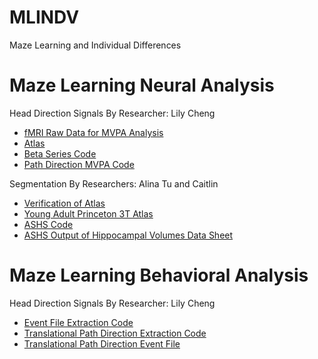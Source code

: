 # MLINDV
Maze Learning and Individual Differences

# Maze Learning Neural Analysis 
Head Direction Signals By Researcher: Lily Cheng
* [fMRI Raw Data for MVPA Analysis](https://github.com/sumneets/MLINDV/blob/main/Head_Direction_Analyses/Head_Direction_Neural_Analysis/fMRI_Raw_Data_for_MVPA_Analysis)
* [Atlas](https://github.com/sumneets/MLINDV/blob/main/Head_Direction_Analyses/Head_Direction_Neural_Analysis/Atlas)
* [Beta Series Code](https://github.com/sumneets/MLINDV/blob/main/Head_Direction_Analyses/Head_Direction_Neural_Analysis/Beta_Series_Code)
* [Path Direction MVPA Code](https://github.com/sumneets/MLINDV/blob/main/Head_Direction_Analyses/Head_Direction_Neural_Analysis/Path_Direction_MVPA_Code)

Segmentation By Researchers: Alina Tu and Caitlin
* [Verification of Atlas](https://github.com/sumneets/MLINDV/blob/main/Head_Direction_Analyses/Head_Direction_Neural_Analysis/Verification_of_Atlas)
* [Young Adult Princeton 3T Atlas]()
* [ASHS Code]()
* [ASHS Output of Hippocampal Volumes Data Sheet]()

# Maze Learning Behavioral Analysis
Head Direction Signals By Researcher: Lily Cheng
* [Event File Extraction Code](https://github.com/sumneets/MLINDV/blob/main/Head_Direction_Analyses/Head_Direction_Behavioral_Analysis/Event_File_Extraction_Code)
* [Translational Path Direction Extraction Code](https://github.com/sumneets/MLINDV/blob/main/Head_Direction_Analyses/Head_Direction_Behavioral_Analysis/Translational_Path_Direction_Extraction_Code)
* [Translational Path Direction Event File](https://github.com/sumneets/MLINDV/blob/main/Head_Direction_Analyses/Head_Direction_Behavioral_Analysis/Translational_Path_Direction_Event_File)
